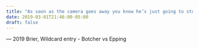 ```yaml
---
title: "As soon as the camera goes away you know he’s just going to stuff his face"
date: 2019-03-01T21:46:00-05:00
draft: false
---
```

— 2019 Brier, Wildcard entry - Botcher vs Epping
<!--more--> 

